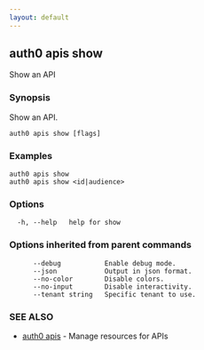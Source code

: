 ```yaml
---
layout: default
---
```

## auth0 apis show

Show an API

### Synopsis

Show an API.

```
auth0 apis show [flags]
```

### Examples

```
auth0 apis show 
auth0 apis show <id|audience>
```

### Options

```
  -h, --help   help for show
```

### Options inherited from parent commands

```
      --debug           Enable debug mode.
      --json            Output in json format.
      --no-color        Disable colors.
      --no-input        Disable interactivity.
      --tenant string   Specific tenant to use.
```

### SEE ALSO

* [auth0 apis](auth0_apis.md)	 - Manage resources for APIs

